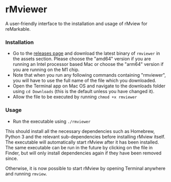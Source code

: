 # rMviewer

A user-friendly interface to the installation and usage of rMview for reMarkable.

### Installation

- Go to the [releases page](https://github.com/rhobro/rMviewer/releases) and download the latest binary of `rmviewer` in
  the assets section. Please choose the "amd64" version if you are running an Intel processor based Mac or choose the
  "arm64" version if you are running on the M1 chip.
- Note that when you run any following commands containing "rmviewer", you will have to use the full name of the file
  which you downloaded.
- Open the Terminal app on Mac OS and navigate to the downloads folder using `cd Downloads` (this is the default unless
  you have changed it).
- Allow the file to be executed by running `chmod +x rmviewer`

### Usage

- Run the executable using `./rmviewer`

This should install all the necessary dependencies such as Homebrew, Python 3 and the relevant sub-dependencies before
installing rMview itself. The executable will automatically start rMview after it has been installed. The same
executable can be run in the future by clicking on the file in Finder, but will only install dependencies again if they
have been removed since.

Otherwise, it is now possible to start rMview by opening Terminal anywhere and running `rmview`.